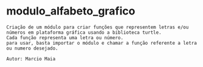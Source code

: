 # modulo_alfabeto_grafico

~~~Descrição
Criação de um módulo para criar funções que representem letras e/ou números em plataforma gráfica usando a biblioteca turtle.
Cada função representa uma letra ou número.
para usar, basta importar o módulo e chamar a função referente a letra ou numero desejado.
~~~

~~~Autor
Autor: Marcio Maia
~~~
